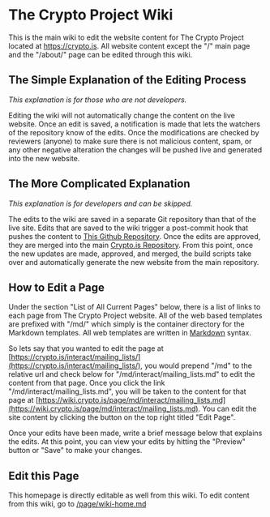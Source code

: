# The Crypto Project Wiki

This is the main wiki to edit the website content for The Crypto Project located at https://crypto.is.  All website content except the "/" main page and the "/about/" page can be edited through this wiki.

## The Simple Explanation of the Editing Process

*This explanation is for those who are not developers.*

Editing the wiki will not automatically change the content on the live website.  Once an edit is saved, a notification is made that lets the watchers of the repository know of the edits.  Once the modifications are checked by reviewers (anyone) to make sure there is not malicious content, spam, or any other negative alteration the changes will be pushed live and generated into the new website. 

## The More Complicated Explanation

*This explanation is for developers and can be skipped.*

The edits to the wiki are saved in a separate Git repository than that of the live site. Edits that are saved to the wiki trigger a post-commit hook that pushes the content to [This Github Repository][1].  Once the edits are approved, they are merged into the main [Crypto.is Repository][2]. From this point, once the new updates are made, approved, and merged, the build scripts take over and automatically generate the new website from the main repository.

## How to Edit a Page

Under the section "List of All Current Pages" below, there is a list of links to each page from The Crypto Project website.  All of the web based templates are prefixed with "/md/" which simply is the container directory for the Markdown templates.  All web templates are written in [Markdown][3] syntax.  

So lets say that you wanted to edit the page at [https://crypto.is/interact/mailing_lists/](https://crypto.is/interact/mailing_lists/), you would prepend "/md" to the relative url and check below for "/md/interact/mailing_lists.md" to edit the content from that page.  Once you click the link "/md/interact/mailing_lists.md", you will be taken to the content for that page at [https://wiki.crypto.is/page/md/interact/mailing_lists.md](https://wiki.crypto.is/page/md/interact/mailing_lists.md).  You can edit the site content by clicking the button on the top right titled "Edit Page".

Once your edits have been made, write a brief message below that explains the edits.  At this point, you can view your edits by hitting the "Preview" button or "Save" to make your changes.

## Edit this Page

This homepage is directly editable as well from this wiki.  To edit content from this wiki, go to [/page/wiki-home.md](http://127.0.0.1:4567/page/wiki-home.md)

   [1]: https://github.com/cryptodotis-wiki/crypto.is-docs
   [2]: https://github.com/cryptodotis/crypto.is-docs
   [3]: https://secure.wikimedia.org/wikipedia/en/wiki/Markdown 

